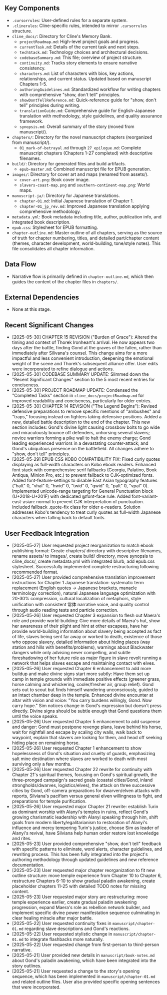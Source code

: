 ## Key Components
- `.cursorrules`: User-defined rules for a separate system.
- `.clinerules`: Cline-specific rules, intended to mirror `.cursorrules` structure.
- `cline_docs/`: Directory for Cline's Memory Bank.
  - `projectRoadmap.md`: High-level project goals and progress.
  - `currentTask.md`: Details of the current task and next steps.
  - `techStack.md`: Technology choices and architectural decisions.
  - `codebaseSummary.md`: This file; overview of project structure.
  - `continuity.md`: Tracks story elements to ensure narrative consistency.
  - `characters.md`: List of characters with bios, key actions, relationships, and current status. Updated based on manuscript Chapters 1-5.
  - `authoringGuidelines.md`: Standardized workflow for writing chapters with comprehensive "show, don't tell" principles.
  - `showDontTellReference.md`: Quick-reference guide for "show, don't tell" principles during writing.
  - `translationGuide.md`: Comprehensive guide for English-Japanese translation with methodology, style guidelines, and quality assurance framework.
  - `synopsis.md`: Overall summary of the story (moved from manuscript/).
- `chapters/`: Directory for the novel manuscript chapters (reorganized from manuscript/).
  - `01_mark-of-betrayal.md` through `27_epilogue.md`: Complete manuscript chapters (Chapters 1-27 completed) with descriptive filenames.
- `build/`: Directory for generated files and build artifacts.
  - `epub-master.md`: Combined manuscript file for EPUB generation.
- `images/`: Directory for cover art and maps (renamed from assets/).
  - `cover-art.png`: Book cover image.
  - `slavers-coast-map.png` and `southern-continent-map.png`: World maps.
- `manuscript-ja/`: Directory for Japanese translations.
  - `chapter-01.md`: Initial Japanese translation of Chapter 1.
  - `chapter-01_jp_rev.md`: Improved Japanese translation applying comprehensive methodology.
- `metadata.yml`: Book metadata including title, author, publication info, and integrated book description.
- `epub.css`: Stylesheet for EPUB formatting.
- `chapter-outline.md`: Master outline of all chapters, serving as the source of truth for chapter numbering, titles, and detailed part/chapter content (themes, character development, world-building, tone/style notes). This file consolidates all chapter information.

## Data Flow
- Narrative flow is primarily defined in `chapter-outline.md`, which then guides the content of the chapter files in `chapters/`.

## External Dependencies
- None at this stage.

## Recent Significant Changes
- [2025-05-30] CHAPTER 15 REVISION ("Burden of Grace"): Altered the timing and context of Thorek Ironheart's arrival. He now appears two days after the battle, finding Gond at the graves of the fallen, rather than immediately after Silivana's counsel. This change aims for a more impactful and less convenient introduction, deepening the emotional weight of the scene and Thorek's subsequent alliance offer. User edits were incorporated to refine dialogue and actions.
- [2025-05-30] CODEBASE SUMMARY UPDATE: Slimmed down the "Recent Significant Changes" section to the 5 most recent entries for conciseness.
- [2025-05-30] PROJECT ROADMAP UPDATE: Condensed the "Completed Tasks" section in `cline_docs/projectRoadmap.md` for improved readability and conciseness, particularly for older entries.
- [2025-05-30] CHAPTER 14 REVISION ("The Legend Begins"): Revised defensive preparations to remove specific mentions of "ambushes" and "traps," focusing instead on fighters taking defensive positions. Added a new, detailed battle description to the end of the chapter. This new section includes: Gond's divine light causing crossbow bolts to go wide and miraculously bounce off defenders, unhorsing several slavers; novice warriors forming a pike wall to halt the enemy charge; Gond leading experienced warriors in a devastating counter-attack; and Gond's ubiquitous presence on the battlefield. All changes adhere to "show, don't tell" principles.
- [2025-05-29] EPUB CSS KOBO COMPATIBILITY FIX: Fixed curly quotes displaying as full-width characters on Kobo ebook readers. Enhanced font stack with comprehensive serif fallbacks (Georgia, Palatino, Book Antiqua, Minion Pro, etc.) to prevent fallback to CJK-optimized fonts. Added font-feature-settings to disable East Asian typography features ("halt" 0, "vhal" 0, "hwid" 0, "twid" 0, "qwid" 0, "palt" 0, "vpal" 0). Implemented unicode-range targeting for General Punctuation block (U+2018-U+201F) with dedicated @font-face rule. Added font-variant-east-asian: normal to prevent CJK interpretation of punctuation. Included fallback .quote-fix class for older e-readers. Solution addresses Kobo's tendency to treat curly quotes as full-width Japanese characters when falling back to default fonts.

## User Feedback Integration
- [2025-05-27] User requested project reorganization to match ebook publishing format: Create chapters/ directory with descriptive filenames, rename assets/ to images/, create build/ directory, move synopsis to cline_docs/, create metadata.yml with integrated blurb, add epub.css stylesheet. Successfully implemented complete restructuring following recommended format.
- [2025-05-27] User provided comprehensive translation improvement instructions for Chapter 1 Japanese translation: systematic term replacement (English quotes → Japanese brackets, manacle terminology correction), natural Japanese language optimization with 20-30% compression, cultural localization of metaphors, style unification with consistent 常体 narrative voice, and quality control through audio reading tests and particle correction.
- [2025-05-26] User requested Chapter 3 expansion to flesh out Maera's role and provide world-building: Give more details of Maera's hut, show her awareness of their plight and hint at other escapees, have her provide world-building information about slavery being accepted as fact of life, slaves being sent far away or worked to death, existence of those who oppose slavery, detailed information about hiding places (way station and hills with benefits/problems), warnings about Blackwater dangers while only advising never compelling, and subtle foreshadowing of her future role as major figure in slave revolt running a network that helps slaves escape and maintaining contact with elves.
- [2025-05-26] User requested Chapter 6 enhancement to add more buildup and make divine signs start more subtly: Have them set up camp in temple grounds with immediate positive effects (greener grass, horse calming and whickering, cooler/fresher air, group relief). Gond sets out to scout but finds himself wandering unconsciously, guided to an intact chamber deep in the temple. Enhanced divine encounter at altar with vision and voice: "You carry burdens willingly, Gond. Now carry hope." Sim notices change in Gond's expression but doesn't press directly. Divine signs should be subtle enough that Gond questions them until the voice speaks.
- [2025-05-26] User requested Chapter 5 enhancement to add suspense and danger: Gond must postpone revenge plans, leave behind his horse, wait for nightfall and escape by scaling city walls, walk back to waypoint, explain that slavers are looking for them, and head off seeking hiding place on remaining horse.
- [2025-05-26] User requested Chapter 1 enhancement to show hopelessness of Gond's situation and cruelty of guards, emphasizing salt mine destination where slaves are worked to death with most surviving only a few months.
- [2025-05-26] User requested Chapter 22 rewrite for continuity with Chapter 21's spiritual themes, focusing on Gond's spiritual growth, the three-pronged campaign's sacred goals (coastal cities/Gond, inland strongholds/dwarves, logistics/elves), the attack on three successive cities by Gond, off-camera preparations for dwarven/elven attacks with reports, Silviana's pacifism versus general elven willingness to fight, and preparations for temple purification.
- [2025-05-26] User requested major Chapter 21 rewrite: establish Turin as dominant worship with Alanyi's temples in ruins, reflect Gond's growing charismatic leadership with Alanyi speaking through him, shift goals from modern liberty/egalitarianism to restoration of Alanyi's influence and mercy tempering Turin's justice, choose Sim as leader of Alanyi's revival, have Silviana help human order restore lost knowledge and rites.
- [2025-05-23] User provided comprehensive "show, don't tell" feedback with specific patterns to eliminate, word alerts, character guidelines, and rewriting process. This has been fully integrated into the project's authoring methodology through updated guidelines and new reference documentation.
- [2025-05-23] User requested major chapter reorganization to fit new outline structure: move temple experience from Chapter 10 to Chapter 6, restructure Chapters 6-10 to show gradual paladin awakening, create placeholder chapters 11-25 with detailed TODO notes for missing content.
- [2025-05-23] User requested major story arc restructuring: move temple experience earlier, create gradual paladin awakening progression, expand Maera's role as rebellion network builder, and implement specific divine power manifestation sequence culminating in clear healing miracle after major battle.
- [2025-05-22] User requested continuity fixes in `manuscript/chapter-01.md` regarding slave descriptions and Gond's reactions.
- [2025-05-22] User requested stylistic change in `manuscript/chapter-01.md` to integrate flashbacks more naturally.
- [2025-05-22] User requested change from first-person to third-person narrative.
- [2025-05-21] User provided new details in `manuscript/book-notes.md` about Gond's paladin awakening, which have been integrated into the story outlines.
- [2025-05-21] User requested a change to the story's opening sequence, which has been implemented in `manuscript/chapter-01.md` and related outline files. User also provided specific opening sentences that were incorporated.
